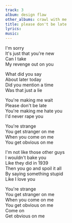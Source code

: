 ```yaml
---
track: 3
album: design flaw
other_albums: crawl with me
title: please don't be late
lyrics: 
music: 
---
```

I'm sorry  
It's just that you're new  
Can I take  
My revenge out on you  
  
What did you say  
About later today  
Did you mention a time  
Was that just a lie  
  
You're making me wait  
Please don't be late  
You're making me hate you  
I'd never rape you  
  
You're strange  
You get stranger on me  
When you come on me  
You get obvious on me  
  
I'm not like those other guys  
I wouldn't bake you  
Like they did in 1939  
Then you go and spoil it all  
By saying something stupid  
Like I love you  
  
You're strange  
You get stranger on me  
When you come on me  
You get obvious on me  
Come on  
Get obvious on me  
